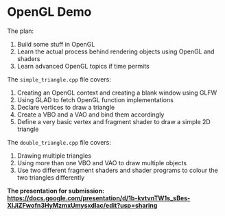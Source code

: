 # OpenGL Demo

The plan:
1. Build some stuff in OpenGL
2. Learn the actual process behind rendering objects using OpenGL and shaders
3. Learn advanced OpenGL topics if time permits

The `simple_triangle.cpp` file covers:
1. Creating an OpenGL context and creating a blank window using GLFW
2. Using GLAD to fetch OpenGL function implementations
3. Declare vertices to draw a triangle
4. Create a VBO and a VAO and bind them accordingly
5. Define a very basic vertex and fragment shader to draw a simple 2D triangle

The `double_triangle.cpp` file covers:
1. Drawing multiple triangles
2. Using more than one VBO and VAO to draw multiple objects
3. Use two different fragment shaders and shader programs to colour the two triangles differently

<b>The presentation for submission: https://docs.google.com/presentation/d/1b-kvtvnTW1s_sBes-XlJiZFwofn3HyMzmxUmysxdlac/edit?usp=sharing</b>

